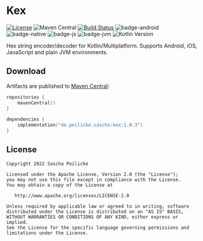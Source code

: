 # Kex

[![License](http://img.shields.io/:license-apache-blue.svg)](http://www.apache.org/licenses/LICENSE-2.0.html)
![Maven Central](https://img.shields.io/maven-central/v/de.peilicke.sascha/kex)
[![Build Status](https://github.com/saschpe/kex/workflows/Main%20CI/badge.svg)](https://github.com/saschpe/kex/actions)
![badge-android](http://img.shields.io/badge/platform-android-brightgreen.svg?style=flat)
![badge-native](http://img.shields.io/badge/platform-native-lightgrey.svg?style=flat)
![badge-js](http://img.shields.io/badge/platform-js-yellow.svg?style=flat)
![badge-jvm](http://img.shields.io/badge/platform-jvm-orange.svg?style=flat)
![Kotlin Version](https://img.shields.io/badge/kotlin-v1.3.60-F88909?style=flat&logo=kotlin)

Hex string encoder/decoder for Kotlin/Multiplatform. Supports Android, iOS, JavaScript and plain JVM environments.

## Download

Artifacts are published to [Maven Central][maven-central]:

```kotlin
repositories {
    mavenCentral()
}

dependencies {
    implementation("de.peilicke.sascha:kex:1.0.3")
}
```

## License

    Copyright 2022 Sascha Peilicke

    Licensed under the Apache License, Version 2.0 (the "License");
    you may not use this file except in compliance with the License.
    You may obtain a copy of the License at

       http://www.apache.org/licenses/LICENSE-2.0

    Unless required by applicable law or agreed to in writing, software
    distributed under the License is distributed on an "AS IS" BASIS,
    WITHOUT WARRANTIES OR CONDITIONS OF ANY KIND, either express or implied.
    See the License for the specific language governing permissions and
    limitations under the License.

[maven-central]: https://search.maven.org/artifact/de.peilicke.sascha/kex
